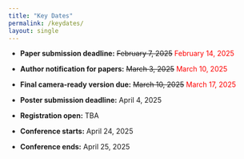 ```yaml
---
title: "Key Dates"
permalink: /keydates/
layout: single
---
```


- **Paper submission deadline:** ~~February 7, 2025~~ <span style="color: red;">February 14, 2025</span>

- **Author notification for papers:** ~~March 3, 2025~~ <span style="color: red;">March 10, 2025</span>

- **Final camera-ready version due:** ~~March 10, 2025~~ <span style="color: red;">March 17, 2025</span>

- **Poster submission deadline:** April 4, 2025 

- **Registration open:** TBA

- **Conference starts:** April 24, 2025

- **Conference ends:** April 25, 2025


